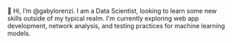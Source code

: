 👋 Hi, I’m @gabylorenzi.
I am a Data Scientist, looking to learn some new skills outside of my typical realm. 
I'm currently exploring web app development, network analysis, and testing practices for machine learning models. 

<!---
gabylorenzi/gabylorenzi is a ✨ special ✨ repository because its `README.md` (this file) appears on your GitHub profile.
You can click the Preview link to take a look at your changes.
--->
